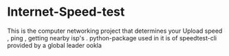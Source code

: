 # Internet-Speed-test
This is the computer networking project that determines your Upload speed , ping , getting nearby isp's . python-package used in it is of speedtest-cli provided by a global leader ookla

